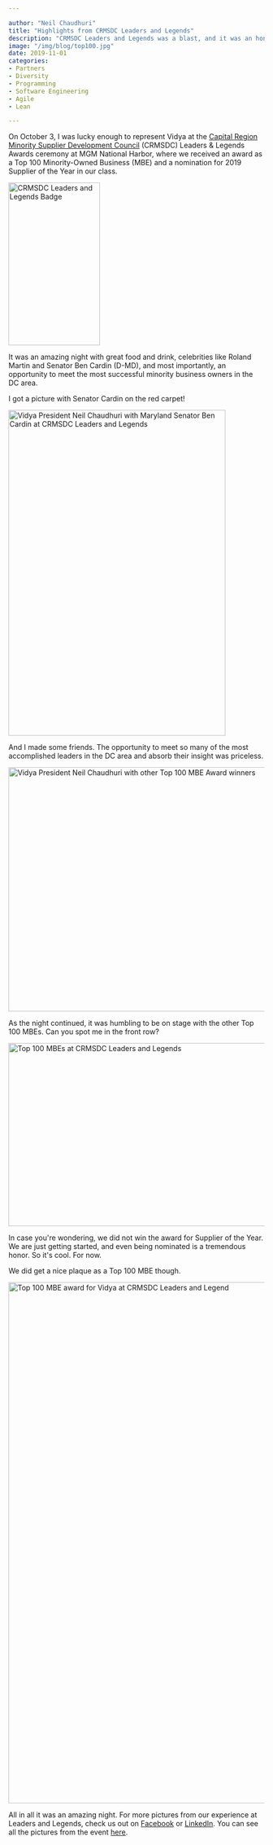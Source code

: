 ```yaml
---

author: "Neil Chaudhuri"
title: "Highlights from CRMSDC Leaders and Legends"
description: "CRMSDC Leaders and Legends was a blast, and it was an honor to receive a Top 100 MBE Award."
image: "/img/blog/top100.jpg"
date: 2019-11-01
categories: 
- Partners
- Diversity
- Programming
- Software Engineering
- Agile
- Lean

---
```


On October 3, I was lucky enough to represent Vidya at the [Capital Region Minority Supplier Development Council](http://www.crmsdc.org/)
(CRMSDC) Leaders & Legends Awards ceremony at MGM National Harbor, where we received an award as a Top 100 Minority-Owned 
Business (MBE) and a nomination for 2019 Supplier of the Year in our class.  

<img alt="CRMSDC Leaders and Legends Badge" src="/img/blog/badge.jpg" width="180px" height="320px" />

It was an amazing night with great food and drink, celebrities like Roland Martin and Senator Ben Cardin (D-MD), and 
most importantly, an opportunity to meet the most successful minority business owners in the DC area.

I got a picture with Senator Cardin on the red carpet! 

<img alt="Vidya President Neil Chaudhuri with Maryland Senator Ben Cardin at CRMSDC Leaders and Legends" src="/img/blog/cardin.jpg" width="427px" height="640px" />

And I made some friends. The opportunity to meet so many of the most accomplished leaders in the DC area and absorb their 
insight was priceless.

<img alt="Vidya President Neil Chaudhuri with other Top 100 MBE Award winners" src="/img/blog/smiles.jpg" width="640px" height="480px" />

As the night continued, it was humbling to be on stage with the other Top 100 MBEs. Can you spot me in the front row?

<img alt="Top 100 MBEs at CRMSDC Leaders and Legends" src="/img/blog/top100.jpg" width="640px" height="360px" />

In case you're wondering, we did not win the award for Supplier of the Year. We are just getting started, and 
even being nominated is a tremendous honor. So it's cool. For now.

We did get a nice plaque as a Top 100 MBE though.

<img alt="Top 100 MBE award for Vidya at CRMSDC Leaders and Legend" src="/img/blog/award.jpg" width="576px" height="1024px" />

All in all it was an amazing night. For more pictures from our experience at Leaders and Legends, check us out on 
[Facebook](https://www.facebook.com/VidyaSource/posts/2621013647977589) 
or [LinkedIn](https://www.linkedin.com/feed/update/urn:li:activity:6597315604837920768). You can see all the pictures from the event 
[here](https://crmsdc.smugmug.com/38th-Annual-Leaders-Legends-Awards-Ceremony/i-mdtTmvk).